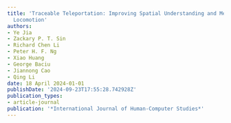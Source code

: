 ```yaml
---
title: 'Traceable Teleportation: Improving Spatial Understanding and Memory in Virtual
  Locomotion'
authors:
- Ye Jia
- Zackary P. T. Sin
- Richard Chen Li
- Peter H. F. Ng
- Xiao Huang
- George Baciu
- Jiannong Cao
- Qing Li
date: 18 April 2024-01-01
publishDate: '2024-09-23T17:55:28.742928Z'
publication_types:
- article-journal
publication: '*International Journal of Human-Computer Studies*'
---
```

